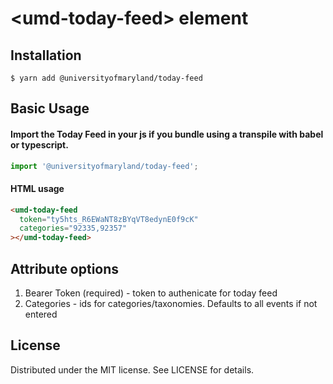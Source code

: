 # &lt;umd-today-feed&gt; element

## Installation

```
$ yarn add @universityofmaryland/today-feed
```

## Basic Usage

#### Import the Today Feed in your js if you bundle using a transpile with babel or typescript.

```js
import '@universityofmaryland/today-feed';
```

#### HTML usage

```html
<umd-today-feed
  token="ty5hts_R6EWaNT8zBYqVT8edynE0f9cK"
  categories="92335,92357"
></umd-today-feed>
```

## Attribute options

1. Bearer Token (required) - token to authenicate for today feed
2. Categories - ids for categories/taxonomies. Defaults to all events if not entered

## License

Distributed under the MIT license. See LICENSE for details.
